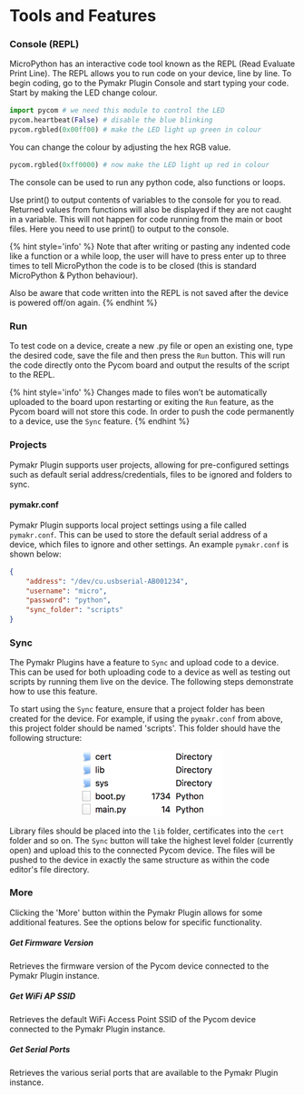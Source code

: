 # Tools and Features

### Console (REPL)

MicroPython has an interactive code tool known as the REPL (Read Evaluate Print Line). The REPL allows you to run code on your device, line by line. To begin coding, go to the Pymakr Plugin Console and start typing your code. Start by making the LED change colour.

```python
import pycom # we need this module to control the LED
pycom.heartbeat(False) # disable the blue blinking
pycom.rgbled(0x00ff00) # make the LED light up green in colour
```

You can change the colour by adjusting the hex RGB value.

```python
pycom.rgbled(0xff0000) # now make the LED light up red in colour
```

The console can be used to run any python code, also functions or loops.

Use print() to output contents of variables to the console for you to read. Returned values from functions will also be displayed if they are not caught in a variable. This will not happen for code running from the main or boot files. Here you need to use print() to output to the console.

{% hint style='info' %}
Note that after writing or pasting any indented code like a function or a while loop, the user will have to press enter up to three times to tell MicroPython the code is to be closed (this is standard MicroPython & Python behaviour).

Also be aware that code written into the REPL is not saved after the device is powered off/on again.
{% endhint %}

### Run

To test code on a device, create a new .py file or open an existing one, type the desired code, save the file and then press the ``Run`` button. This will run the code directly onto the Pycom board and output the results of the script to the REPL.

{% hint style='info' %}
Changes made to files won’t be automatically uploaded to the board upon restarting or exiting the ``Run`` feature, as the Pycom board will not store this code. In order to push the code permanently to a device, use the ``Sync`` feature.
{% endhint %}

### Projects

Pymakr Plugin supports user projects, allowing for pre-configured settings such as default serial address/credentials, files to be ignored and folders to sync.

#### pymakr.conf

Pymakr Plugin supports local project settings using a file called ``pymakr.conf``. This can be used to store the default serial address of a device, which files to ignore and other settings. An example ``pymakr.conf`` is shown below:

```json
{
    "address": "/dev/cu.usbserial-AB001234",
    "username": "micro",
    "password": "python",
    "sync_folder": "scripts"
}
```

### Sync

The Pymakr Plugins have a feature to ``Sync`` and upload code to a device. This can be used for both uploading code to a device as well as testing out scripts by running them live on the device. The following steps demonstrate how to use this feature.

To start using the ``Sync`` feature, ensure that a project folder has been created for the device. For example, if using the ``pymakr.conf`` from above, this project folder should be named 'scripts'. This folder should have the following structure:

<p align="center"><img src ="../../img/mp-filestructure.png" width="250"></p>

Library files should be placed into the ``lib`` folder, certificates into the ``cert`` folder and so on. The ``Sync`` button will take the highest level folder (currently open) and upload this to the connected Pycom device. The files will be pushed to the device in exactly the same structure as within the code editor's file directory.

### More

Clicking the 'More' button within the Pymakr Plugin allows for some additional features. See the options below for specific functionality.

##### Get Firmware Version

Retrieves the firmware version of the Pycom device connected to the Pymakr Plugin instance.

##### Get WiFi AP SSID

Retrieves the default WiFi Access Point SSID of the Pycom device connected to the Pymakr Plugin instance.

##### Get Serial Ports

Retrieves the various serial ports that are available to the Pymakr Plugin instance.
